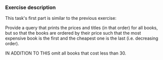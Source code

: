 ### Exercise description
This task's first part is similar to the previous exercise:

Provide a query that prints the prices and titles (in that order) for all books, but so that the books are ordered by their price such that the most expensive book is the first and the cheapest one is the last (i.e. decreasing order).

IN ADDITION TO THIS omit all books that cost less than 30. 